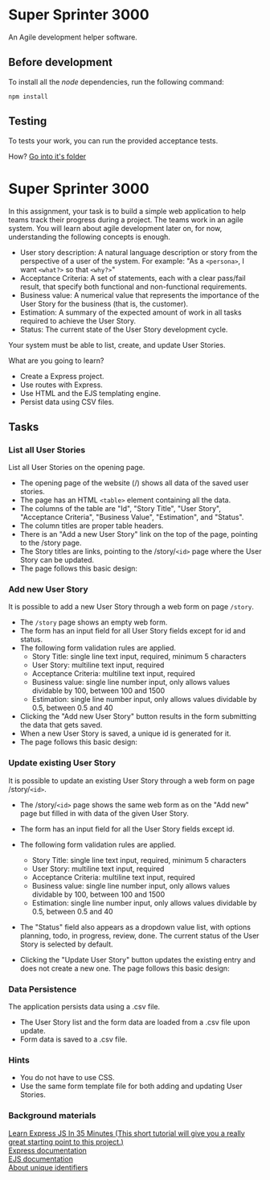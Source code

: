 # Super Sprinter 3000

An Agile development helper software.

## Before development

To install all the *node* dependencies, run the following command:

```
npm install
```

## Testing

To tests your work, you can run the provided acceptance tests.

How? [Go into it's folder](test)

# Super Sprinter 3000

In this assignment, your task is to build a simple web application to help teams track their progress during a project.
The teams work in an agile system. You will learn about agile development later on, for now, understanding the following
concepts is enough.

* User story description: A natural language description or story from the perspective of a user of the system. For
  example: "As a `<persona>`, I want `<what?>` so that `<why?>`"
* Acceptance Criteria: A set of statements, each with a clear pass/fail result, that specify both functional and
  non-functional requirements.
* Business value: A numerical value that represents the importance of the User Story for the business (that is, the
  customer).
* Estimation: A summary of the expected amount of work in all tasks required to achieve the User Story.
* Status: The current state of the User Story development cycle.

Your system must be able to list, create, and update User Stories.

What are you going to learn?

* Create a Express project.
* Use routes with Express.
* Use HTML and the EJS templating engine.
* Persist data using CSV files.

## Tasks

### List all User Stories

List all User Stories on the opening page.

* The opening page of the website (/) shows all data of the saved user stories.
* The page has an HTML `<table>` element containing all the data.
* The columns of the table are "Id", "Story Title", "User Story", "Acceptance Criteria", "Business Value", "Estimation",
  and "Status".
* The column titles are proper table headers.
* There is an "Add a new User Story" link on the top of the page, pointing to the /story page.
* The Story titles are links, pointing to the /story/`<id>` page where the User Story can be updated.
* The page follows this basic design:

### Add new User Story

It is possible to add a new User Story through a web form on page `/story`.

* The `/story` page shows an empty web form.
* The form has an input field for all User Story fields except for id and status.
* The following form validation rules are applied.
    * Story Title: single line text input, required, minimum 5 characters
    * User Story: multiline text input, required
    * Acceptance Criteria: multiline text input, required
    * Business value: single line number input, only allows values dividable by 100, between 100 and 1500
    * Estimation: single line number input, only allows values dividable by 0.5, between 0.5 and 40
* Clicking the "Add new User Story" button results in the form submitting the data that gets saved.
* When a new User Story is saved, a unique id is generated for it.
* The page follows this basic design:

### Update existing User Story

It is possible to update an existing User Story through a web form on page /story/`<id>`.

* The /story/`<id>` page shows the same web form as on the "Add new" page but filled in with data of the given User Story.
* The form has an input field for all the User Story fields except id.
* The following form validation rules are applied.

    * Story Title: single line text input, required, minimum 5 characters
    * User Story: multiline text input, required
    * Acceptance Criteria: multiline text input, required
    * Business value: single line number input, only allows values dividable by 100, between 100 and 1500
    * Estimation: single line number input, only allows values dividable by 0.5, between 0.5 and 40
* The "Status" field also appears as a dropdown value list, with options planning, todo, in progress, review, done. The
  current status of the User Story is selected by default.
* Clicking the "Update User Story" button updates the existing entry and does not create a new one.
  The page follows this basic design:

### Data Persistence

The application persists data using a .csv file.

* The User Story list and the form data are loaded from a .csv file upon update.
* Form data is saved to a .csv file.

### Hints

* You do not have to use CSS.
* Use the same form template file for both adding and updating User Stories.

### Background materials

[Learn Express JS In 35 Minutes
(This short tutorial will give you a really great starting point to this project.)](https://www.youtube.com/watch?v=SccSCuHhOw0&ab_channel=WebDevSimplified)  
[Express documentation](https://expressjs.com//)  
[EJS documentation](https://ejs.co/)  
[About unique identifiers](/02-WEB/Unique-Id.md)  

